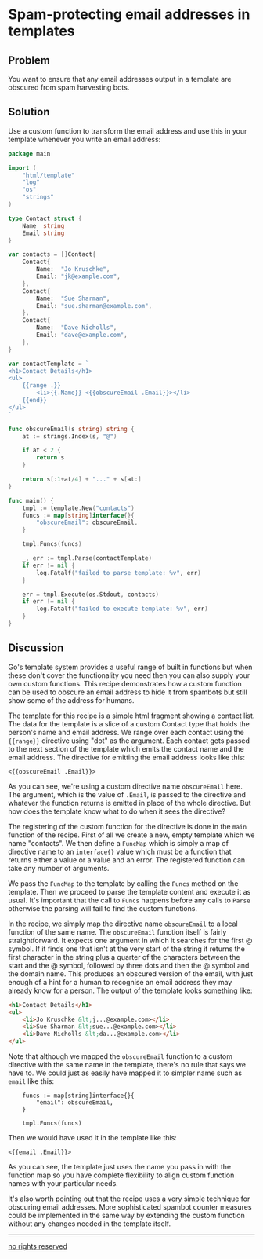 # Spam-protecting email addresses in templates

## Problem

You want to ensure that any email addresses output in a template are obscured from spam harvesting bots.

## Solution

Use a custom function to transform the email address and use this in your template whenever you write an email address:

```Go
package main

import (
    "html/template"
    "log"
    "os"
    "strings"
)

type Contact struct {
    Name  string
    Email string
}

var contacts = []Contact{
    Contact{
        Name:  "Jo Kruschke",
        Email: "jk@example.com",
    },
    Contact{
        Name:  "Sue Sharman",
        Email: "sue.sharman@example.com",
    },
    Contact{
        Name:  "Dave Nicholls",
        Email: "dave@example.com",
    },
}

var contactTemplate = `
<h1>Contact Details</h1>
<ul>
    {{range .}}
        <li>{{.Name}} <{{obscureEmail .Email}}></li>
    {{end}}
</ul>
`

func obscureEmail(s string) string {
    at := strings.Index(s, "@")

    if at < 2 {
        return s
    }

    return s[:1+at/4] + "..." + s[at:]
}

func main() {
    tmpl := template.New("contacts")
    funcs := map[string]interface{}{
        "obscureEmail": obscureEmail,
    }

    tmpl.Funcs(funcs)

    _, err := tmpl.Parse(contactTemplate)
    if err != nil {
        log.Fatalf("failed to parse template: %v", err)
    }

    err = tmpl.Execute(os.Stdout, contacts)
    if err != nil {
        log.Fatalf("failed to execute template: %v", err)
    }
}
```

## Discussion

Go's template system provides a useful range of built in functions but when these don't cover the functionality you need then you can also supply your own custom functions. This recipe demonstrates how a custom function can be used to obscure an email address to hide it from spambots but still show some of the address for humans.

The template for this recipe is a simple html fragment showing a contact list. The data for the template is a slice of a custom Contact type that holds the person's name and email address. We range over each contact using the `{{range}}` directive using "dot" as the argument. Each contact gets passed to the next section of the template which emits the contact name and the email address. The directive for emitting the email address looks like this:

```
<{{obscureEmail .Email}}>
```

As you can see, we're using a custom directive name `obscureEmail` here. The argument, which is the value of `.Email`, is passed to the directive and whatever the function returns is emitted in place of the whole directive. But how does the template know what to do when it sees the directive?

The registering of the custom function for the directive is done in the `main` function of the recipe. First of all we create a new, empty template which we name "contacts". We then define a `FuncMap` which is simply a map of directive name to an `interface{}` value which must be a function that returns either a value or a value and an error. The registered function can take any number of arguments.

We pass the `FuncMap` to the template by calling the `Funcs` method on the template. Then we proceed to parse the template content and execute it as usual. It's important that the call to `Funcs` happens before any calls to `Parse` otherwise the parsing will fail to find the custom functions.

In the recipe, we simply map the directive name `obscureEmail` to a local function of the same name. The `obscureEmail` function itself is fairly straightforward. It expects one argument in which it searches for the first @ symbol. If it finds one that isn't at the very start of the string it returns the first character in the string plus a quarter of the characters between the start and the @ symbol, followed by three dots and then the @ symbol and the domain name. This produces an obscured version of the email, with just enough of a hint for a human to recognise an email address they may already know for a person. The output of the template looks something like:

```HTML
<h1>Contact Details</h1>
<ul>
    <li>Jo Kruschke &lt;j...@example.com></li>
    <li>Sue Sharman &lt;sue...@example.com></li>
    <li>Dave Nicholls &lt;da...@example.com></li>
</ul>
```

Note that although we mapped the `obscureEmail` function to a custom directive with the same name in the template, there's no rule that says we have to. We could just as easily have mapped it to simpler name such as `email` like this:

```
    funcs := map[string]interface{}{
        "email": obscureEmail,
    }

    tmpl.Funcs(funcs)
```

Then we would have used it in the template like this:

```
<{{email .Email}}>
```

As you can see, the template just uses the name you pass in with the function map so you have complete flexibility to align custom function names with your particular needs.

It's also worth pointing out that the recipe uses a very simple technique for obscuring email addresses. More sophisticated spambot counter measures could be implemented in the same way by extending the custom function without any changes needed in the template itself.

----
[no rights reserved](http://creativecommons.org/publicdomain/zero/1.0/)


